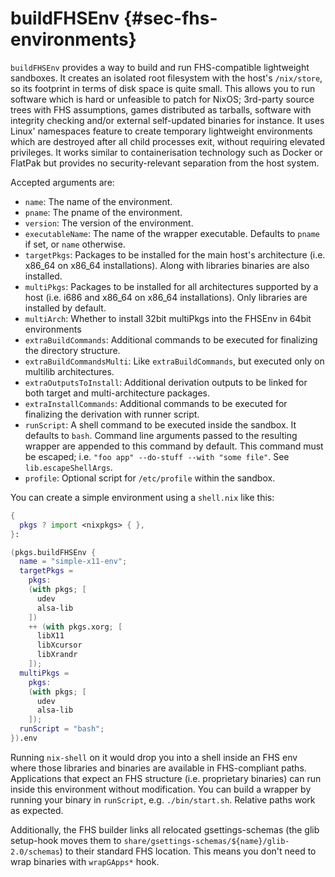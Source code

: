 # buildFHSEnv {#sec-fhs-environments}

`buildFHSEnv` provides a way to build and run FHS-compatible lightweight sandboxes. It creates an isolated root filesystem with the host's `/nix/store`, so its footprint in terms of disk space is quite small. This allows you to run software which is hard or unfeasible to patch for NixOS; 3rd-party source trees with FHS assumptions, games distributed as tarballs, software with integrity checking and/or external self-updated binaries for instance.
It uses Linux' namespaces feature to create temporary lightweight environments which are destroyed after all child processes exit, without requiring elevated privileges. It works similar to containerisation technology such as Docker or FlatPak but provides no security-relevant separation from the host system.

Accepted arguments are:

- `name`: The name of the environment.
- `pname`: The pname of the environment.
- `version`: The version of the environment.
- `executableName`: The name of the wrapper executable. Defaults to `pname` if set, or `name` otherwise.
- `targetPkgs`: Packages to be installed for the main host's architecture (i.e. x86_64 on x86_64 installations). Along with libraries binaries are also installed.
- `multiPkgs`: Packages to be installed for all architectures supported by a host (i.e. i686 and x86_64 on x86_64 installations). Only libraries are installed by default.
- `multiArch`: Whether to install 32bit multiPkgs into the FHSEnv in 64bit environments
- `extraBuildCommands`: Additional commands to be executed for finalizing the directory structure.
- `extraBuildCommandsMulti`: Like `extraBuildCommands`, but executed only on multilib architectures.
- `extraOutputsToInstall`: Additional derivation outputs to be linked for both target and multi-architecture packages.
- `extraInstallCommands`: Additional commands to be executed for finalizing the derivation with runner script.
- `runScript`: A shell command to be executed inside the sandbox. It defaults to `bash`. Command line arguments passed to the resulting wrapper are appended to this command by default.
  This command must be escaped; i.e. `"foo app" --do-stuff --with "some file"`. See `lib.escapeShellArgs`.
- `profile`: Optional script for `/etc/profile` within the sandbox.

You can create a simple environment using a `shell.nix` like this:

```nix
{
  pkgs ? import <nixpkgs> { },
}:

(pkgs.buildFHSEnv {
  name = "simple-x11-env";
  targetPkgs =
    pkgs:
    (with pkgs; [
      udev
      alsa-lib
    ])
    ++ (with pkgs.xorg; [
      libX11
      libXcursor
      libXrandr
    ]);
  multiPkgs =
    pkgs:
    (with pkgs; [
      udev
      alsa-lib
    ]);
  runScript = "bash";
}).env
```

Running `nix-shell` on it would drop you into a shell inside an FHS env where those libraries and binaries are available in FHS-compliant paths. Applications that expect an FHS structure (i.e. proprietary binaries) can run inside this environment without modification.
You can build a wrapper by running your binary in `runScript`, e.g. `./bin/start.sh`. Relative paths work as expected.

Additionally, the FHS builder links all relocated gsettings-schemas (the glib setup-hook moves them to `share/gsettings-schemas/${name}/glib-2.0/schemas`) to their standard FHS location. This means you don't need to wrap binaries with `wrapGApps*` hook.
